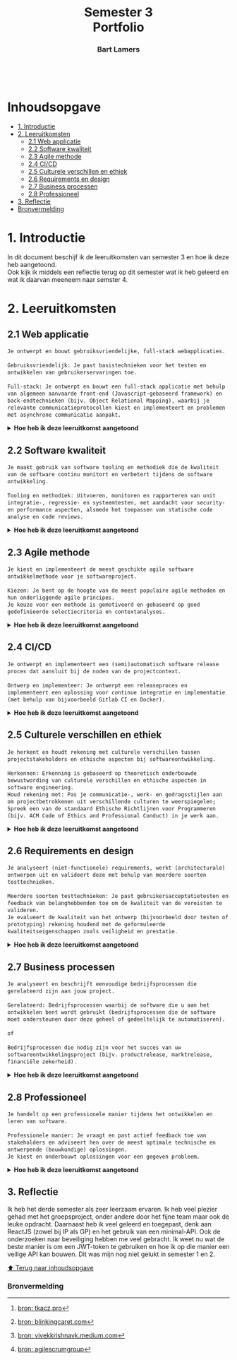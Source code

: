 <h1 align="center">Semester 3<br/>Portfolio</h1>
<h3 align="center">Bart Lamers</h3>
<br/>

<p align="center"><img alt="" src="https://c.tenor.com/_DOBjnGspYAAAAAC/code-coding.gif"/></p>

# Inhoudsopgave
* [1. Introductie](#1-introductie)
* [2. Leeruitkomsten](#2-leeruitkomsten)
  * [2.1 Web applicatie](#21-web-applicatie)
  * [2.2 Software kwaliteit](#22-software-kwaliteit)
  * [2.3 Agile methode](#23-agile-methode)
  * [2.4 CI/CD](#24-cicd)
  * [2.5 Culturele verschillen en ethiek](#25-culturele-verschillen-en-ethiek)
  * [2.6 Requirements en design](#26-requirements-en-design)
  * [2.7 Business processen](#27-business-processen)
  * [2.8 Professioneel](#28-professioneel)
* [3. Reflectie](#3-reflectie)
* [Bronvermelding](#bronvermelding)

# 1. Introductie
In dit document beschijf ik de leeruitkomsten van semester 3 en hoe ik deze heb aangetoond.<br/>
Ook kijk ik middels een reflectie terug op dit semester wat ik heb geleerd en wat ik daarvan meeneem naar semster 4.



# 2. Leeruitkomsten
## 2.1 Web applicatie
```
Je ontwerpt en bouwt gebruiksvriendelijke, full-stack webapplicaties.

Gebruiksvriendelijk: Je past basistechnieken voor het testen en ontwikkelen van gebruikerservaringen toe.

Full-stack: Je ontwerpt en bouwt een full-stack applicatie met behulp van algemeen aanvaarde front-end (Javascript-gebaseerd framework) en back-endtechnieken (bijv. Object Relational Mapping), waarbij je relevante communicatieprotocollen kiest en implementeert en problemen met asynchrone communicatie aanpakt.
```
<details>
<summary><b>Hoe heb ik deze leeruitkomst aangetoond</b></summary>

####
<details>
<summary><b>Individueel project (Chefresh)</b></summary>

### 2.1.1 Project beschrijving
Chefresh is een app die is ontwikkeld in C# met gebruik van een minimale API-backend en een ReactJS-frontend.

Doel van de app: <br/>
Chefresh: de revolutionaire inventarisatie-app waarmee u uw producten in huis kunt bijhouden op houdbaarheidsdatum!
Zo kom je nooit meer voor verrassingen in de koelkast te staan en bereid je de lekkerste gerechten met etenswaren die het snelst genuttigd moeten worden.
Wel zo fijn voor onze planeet 🌍

### 2.1.4 Minimal-API of REST-API?
Chefresh versie 1 is een MVC-applicatie met 3-lagen structuur.
Dit was nodig om de leeruitkomsten uit semester 2 aan te tonen.
Nu wil ik de Chefresh app verder optimaliseren en ga ik een API maken die met een losse front-end communiceerd.
Hiervoor heb ik onderzoek gedaan naar een minimal API (zonder controllers) of een standaard API (met controllers) zie 2.1.6

### 2.1.5 Front-end
De front-end van Chefresh is gemaakt in ReactJS i.c.m. bootstrap voor react.
Ik had nog nooit eerder gewerkt met ReactJS dus het was een hele uitdaging om de web-app op de juiste manier te laten functioneren.
In de frond-end maak ik gebruik van Axios voor het versturen van calls naar de back-end.

In het begin liep ik tegen het probleem van cross-origin aan en dat mijn front-end daardoor niet kon communiceren met de back-end.
Na wat aanpassingen in de back-end was dit probleem ook verholpen.

### 2.1.6 Back-end
Ik heb dit semester opnieuw gekozen voor een backend in C# (.Net6).
In het 2e semester heb ik ook al met C# (.Net6) gewerkt met een MVC-versie van Chefresh.
Omdat ik me meer wilde verdiepen in C# heb ik niet gekozen voor een standaard REST-API met controllers aangezien dit te makkelijk zou zijn met het ombouwen van de MVC-applicatie naar een API.
Daarom heb ik gekozen voor een minimal-API, een API zonder controllers waarbij de endpoints worden aangemaakt in de program.cs.

Omdat Chefresh voornamelijk bestaat uit CRUD-acties heeft een minimal-API als voordeel dat het compacter is dan een standaard-API.
Het was wel even zoeken hoe een minimal-API werkt omdat de documentatie en implementatie er van nog niet zo breed bekend is als de standaard versie van een API.

Gaandeweg ben ik er achter gekomen dat naast de voordelen die een minimal-API met zich mee brengt er ook nadelen zijn.
Zo is het niet mogelijk om een cookie aan te maken in een endpoint, maar uitsluitend in de middleware.
Hierdoor heb ik de JWT-token niet als httpOnly-cookie kunnen meesturen en moest ik de token opslaan in de localstorage van de browser.
Meer hierover heb ik beschreven in mijn onderzoek naar veiligheid.

### 2.1.7 Hoe kan ik mijn api beveiligen tegen ongeautoriseerde toegang?
Om dit uit te zoeken heb ik onderzoek gedaan naar welke manieren er mogelijk zijn om mijn API zo goed mogelijk te beveiligen tegen ongeautoriseerde toegang.
Middels dit onderzoek ben ik er achter gekomen dat er erg veel manieren zijn om een API beter te beveiligen.

```
DOT-Framework:
- Community research
- Best good and bad practices
```

### 2.1.8 Welke manieren zijn er?
Allereerst kwam ik in het onderzoek tegen dat en verschillende design principles zijn voor het bouwen van een API.
Hierdoor kwam ik er achter dat ik een gedeelte van die principles al heb toegepast.
[https://restfulapi.net/security-essentials/]
[https://www.f5.com/labs/learning-center/securing-apis-10-best-practices-for-keeping-your-data-and-infrastructure-safe]

Denk aan:

**SSL/TSL:**
Mijn applicatie zowel front-end als back-end maken gebruik van SSL,
hierdoor is de informatie die tussen de API en client worden verstuurd versleuteld.

**Wachtwoord hashing:**
De wachtwoorden in mijn app worden gehashed opgeslagen.
Dit voorkomt dat wachtwoorden leesbaar worden opgeslagen in de database.

**Hou het simpel:**
Ik heb geen onnodige end-points of extra moeilijke end-points gemaakt. Het doel is en blijft een CRUD applicatie.
Het onnodig moeilijk maken van een end-point kan ook de beveiliging schaden.

**Geef nooit informatie over URL's vrij:**
In de URL's staan geen data zoals wachtwoorden, gebruikersnamen, emailadressen etc.
Alles wordt uitsluitend via de body meegestuurd van de front-end naar de back-end.

**Validatie op invoerparameters:**
Er vind valitatie op de invoer plaats. Als een gebuiker verkeerde data invoerd krijgt de frond-ent ook een juiste status terug van de back-end.
Het is ook onmogelijk om een verzoek te doen als de parameters niet kloppen.

Daarnaast zijn er extra mogelijkheden om een API beter te beveiligen.

Zoals: **OAuth** en **Jason Web Token (JWT)**

### 2.1.9 Wat is OAuth?
"OAuth (Open Authorization) - vaak geschreven als de nieuwste versie OAuth 2.0 - is een protocol dat wordt gebruikt om een gebruiker te authenticeren via een authenticatieserver.

Een van de handige dingen van OAuth is dat u accounttoegang op een veilige manier kunt delegeren zonder inloggegevens te delen.
In plaats van inloggegevens vertrouwt OAuth op toegangstokens.

Met behulp van toegangstokens kan een clienttoepassing de identiteit verifiëren van de gebruiker die zichzelf heeft geverifieerd." [https://supertokens.com/blog/oauth-vs-jwt#]

**Voordelen van OAuth:**

- Het is een industrie standaard voor authenticatie.
- Er zijn veel plug-en-play opties voor implementatie.
- OAuth is bewezen veilig en veel getest.
- OAuth kan gebruikt worden met bijna alle codeer-talen.

**Nadelen van OAuth:**

- OAuth is erg gecompliceerd.
- Lagere end-user privacy (denk aan de autnenticatie via een google server).
- In sommige applicaties is het over-kill.
- Geen sessie-mangement oplossing.

### 2.1.10 Wat zijn JWT-Tokens?
"Een JWT is een token dat wordt gegenereerd door de authenticatieserver en de informatie van de eindgebruiker bevat (zoals gebruikers-ID, e-mail, enz.).
De informatie is in JSON-indeling en kan efficiënt worden geverifieerd door de client met behulp van cryptografie." [https://supertokens.com/blog/oauth-vs-jwt#]

**Voordelen van JWT-Tokens:**

- JWT zijn opzichzelf staand.
- JWT biedt sterke veiligheidsgaranties.
- JWT's worden alleen op de client opgeslagen.
- Ze zijn efficiënt en snel te verifiëren.

**Nadelen van JWT-Tokens:**

- Je kunt JWT's niet intrekken zonder veel extra technische implentatie, denk aan blacklisting.
- Het is gemakkelijk om beveiligings lekken te creëren terwijl je één geheim veilig houdt.

### 2.1.11 Welke manieren zijn er om JWT-tokens te bewaren?
Voor mijn project wil ik gebruik gaan maken van JWT-tokens voor authenticatie.
Deze tokens moeten ergens worden opgeslagen, dit kan echter op verschillende manieren.
Dit ben ik verder gaan uitzoeken middels onderzoek.
Iedere manier heeft namelijk zijn voor- en zijn nadelen en deze ga ik behandelen.

**LocalStorage:**
Het opslaan van de JWT-token in localStorage heeft als voordeel dat het makkelijk toegankelijk is via JavaScript en dus daardoor gemakkelijker te beheren en op te vragen.
Daarnaast is het persistente opslag, dit houdt in dat zelfs wanneer een browser wordt afgesloten of wanneer een nieuwe tab of verversing van de pagina plaats vindt de gebruiker nog steeds geauthentiseerd is.
Dit kan voor sommige applicaties een uitkomst bieden, zeker als deze uit meerdere pagina’s bestaat zoals Chefresh.

De gemakkelijke toegankelijkheid is ook meteen de grootste valkuil van localStorage,
aangezien iedereen met kennis van JavaScript de tokens zou kunnen onderscheppen.
Dit zorgt voor een veiligheidsrisico XSS-attack.

**SessionStorage:**
Het opslaan van de JWT-token in sessionStorage heeft hetzelfde voordeel als localStorage dat het makkelijk toegankelijk is via JavaScript en dus daardoor gemakkelijker te beheren en op te vragen.
Anders dan localStorage is sessionStorage niet persistente opslag, dit houdt in dat wanneer een browser wordt afgesloten of wanneer een nieuwe tab of verversing van de pagina plaats vindt de gebruiker niet meer geauthentiseerd is.
Dit kan voor sommige applicaties een uitkomst bieden (denk aan een one-page-applicatie), maar voor mijn applicatie is dat juist niet handig.

Net als bij localStorage is de gemakkelijke toegankelijkheid ook meteen de grootste valkuil van sessionStorage,
aangezien iedereen met kennis van JavaScript de tokens zou kunnen onderscheppen.
Dit zorgt voor een veiligheidsrisico XSS-attack.

**Cookies:**
Het opslaan van een JWT-token in de cookies kan op meerdere manieren en heeft als voordeel dat ze volledig te configureren zijn.
Ook cookies zijn persistente opslag, dus net als bij localStorage blijven gebruikers geauthentiseerd.
Indien een cookie juist is geconfigureerd is het ook de veiligste oplossing en ben je tegen XSS-attacks beschermt.
Het nadeel van een “veilige” cookie is dat je deze instelt op HTTPonly, wat inhoudt dat de cookie niet meer bereikbaar is via JavaScript en enkel in de header wordt meegestuurd.
Hierdoor kun je de token dus ook niet meer gebruiken in de front-end laag om data uit te halen.
Maar ook cookies bevatten kwetsbaarheden zoals CSRF-attacks. Het is dus de vraag wat het best werkt voor je applicatie.

### 2.1.12 Conclusie: Wat is de beste manier voor mijn project?
Het bewaren van een JWT-token in een httpOnly cookie is het veiligst. Ik heb daarom ook gekeken of ik dit kan toepassen in mijn persoonlijk project.
Echter, omdat ik werk met een minimal-API kan ik alleen cookies aanmaken in de "middleware" en niet in mijn endpoints.
Het probleem is dus dat er dan al een JWT-token moet worden aangemaakt voordat een gebruiker zich kan authentiseren,
hierdoor ben ik genoodzaakt ben gebruik te maken van localstorage, omdat mijn applicatie wel persistente opslag van de token vereist. [^1], [^2], [^3].

Als ik van plan ben om een grotere applicatie te gaan maken ga ik me zeker verder verdiepen in OAuth of zelfs een combinatie van OAuth en JWT voor de beste manier van beveliging.

</details>
<br/>
<details>
<summary><b>&nbsp;Groepsproject (Ordinner)</b></summary>

### 2.1.13 Project beschrijving
Ordinner is een applicatie voor gebruik in de horeca.
De app is voorzien van meerdere frond-ends en één back-end.
Zo is er een front-end voor de restaurantgasten die via de web-app een bestelling kunnen plaatsen die vervolgens - via de API - word doorgestuurd naar de front-end voor keuken en bar.
Het was een hele uitdaging om alle requirements te verwezenlijken, maar met goed teamwork is het wel gelukt.
De stakeholders zijn bij alle opleveringen erg enthousiast geweest over het opgeleverde werk, en zijn in het hele process ook nauw betrokken geweest.

### 2.1.14 Front-end
De front-end van Ordinner is geschreven in ReactJS, ik heb me samen met Britt voornamelijk ingespannen voor het front-end gedeelte van de app.
De front-end is regelmatig aangepast op basis van nieuwe feedback van de stakeholders.
Omdat we werken in het groepsproject met agile is het project eigenlijk nooit "af", maar is er altijd ruimte voor verbetering.
Ik heb de samenwerking met Britt als erg prettig ervaren en we mogen bij zijn met het behaalde resultaat.

### 2.1.15 Back-end
De back-end van Ordinner is geschreven in JAVA spring-boot en er is gebruik gemaakt van hybernate voor het genereren van de database.
Omdat ik voornamelijk bezig ben geweest met de front-end is er niet een specifiek item uit de back-end wat ik heb gemaakt.
Wel is er veel overleg geweest tussen Maarten en Janine (team back-end) om nieuwe endpoints te maken die vervolgens gebruikt zouden worden in de front-end.

</details>


[⬆️ Terug naar inhoudsopgave](#inhoudsopgave)

</details>

## 2.2 Software kwaliteit
```
Je maakt gebruik van software tooling en methodiek die de kwaliteit van de software continu monitort en verbetert tijdens de software ontwikkeling.

Tooling en methodiek: Uitvoeren, monitoren en rapporteren van unit integratie-, regressie- en systeemtesten, met aandacht voor security- en performance aspecten, alsmede het toepassen van statische code analyse en code reviews.
```
<details>
<summary><b>Hoe heb ik deze leeruitkomst aangetoond</b></summary>

####
<details>
<summary><b>&nbsp;Individueel project (Chefresh)</b></summary>

### 2.2.1 SonarQube
Om de software kwaliteit van mijn app te controleren heb ik gebruik gemaakt van SonarQube.
Ik heb hiervoor SonarQube geinstalleerd op mijn eigen server.<br/>
Via github-actions wordt er bij iedere push op de main branch middelds een yaml file een build van het project uitgevoerd en als deze geslaagd is wordt de code doorgestuurd naar het SonarQube dashboard.

Na de eerste keer dat SonarQube de code heeft gescand had de back-end de volgende issues:
* 28 bugs
* 71 code smells
* 0 vulnerabilities
* 0 security hotspot(s)

![img.png](images/IPBackEnd-Sonar-1-12-19-53.png)

### 2.2.2 End2End testing
Om het project end2end te testen heb ik gebruik gemaakt van cypress.<br/>
Hiervoor heb ik eerst uitgevoerd:
```
npm install cypress --save-dev
```
Daarna:
```
npx cypress open
```
Toen opende Cypress:

![img.png](images/first-opened-cypress.png)

Vervolgens opende dit dashboard in firefox:

![img.png](images/first-opened-cypress-dashboard.png)

Na het schrijven van een eerste simpele test, de homepage inladen liep ik meteen tegen errors aan:

![img.png](images/IP-Front-end-first-cypress-result.png)

Dit komt omdat ik de homepage en navbar aan wil passen op basis van de ingelogde gebruiker, maar als een gebruiker nog niet is ingelogd kan de fornt-end deze data niet op halen uit de backend.
Dit zorgt dus voor problemen. Om dit op te lossen heb ik een 'sub'-navbar en homepage gemaakt die worden ingeladen zolang een user nog niet is ingelogd.

Daarnaast heb ik ook nog een test gemaakt om de CRUD te testen van mijn applicatie, aangezien dit het belangrijkste gedeelte van mijn applicatie is.
Ik heb één test gemaakt om dit aan te tonen, omdat al mijn "pagina's" dezelfde CRUD-acties bevatten. 
Hieronder een GIF:

![cypress-opname.gif](images/cypress-opname.gif)

</details>
<br/>
<details>
<summary><b>&nbsp;Groepsproject (Ordinner)</b></summary>

### 2.2.3 SonarQube
Om de software kwaliteit van het groepsproject te controleren heb ik gebruik gemaakt van SonarQube.
Ik heb hiervoor de sonarqube installatie gebruikt van mijn eigen server.<br/>
Via github-actions wordt er bij iedere push en/of pull-request op de master branch middelds een yaml file een build van het project uitgevoerd en als deze geslaagd is wordt de code doorgestuurd naar het SonarQube dashboard.

Na de eerste keer dat SonarQube de code heeft gescand had de back-end de volgende issues:
  * 3 bugs
  * 43 code smells
  * 8 vulnerabilities
  * 1 security hotspot(s)

![img.png](images/GPBackEnd-Sonar-7-12-10-35.png)

Ik heb daarna samen met Janine diverse oplossingen doorgevoerd, daarna had de code de volgende issues:
  * 0 bugs
  * 46 code smells
  * 8 vulnerabilities
  * 0 security hotspot(s)

![img.png](images/GPBackEnd-Sonar-7-12-11-56.png)

Op moment van schrijven (7 december 2022) scooren Reliability, Security Review en Maintainability een 'A' en Security een 'E'

![img.png](images/GPBackEnd-Sonar-7-12-2022.png)

</details>


[⬆️ Terug naar inhoudsopgave](#inhoudsopgave)

</details>

## 2.3 Agile methode
```
Je kiest en implementeert de meest geschikte agile software ontwikkelmethode voor je softwareproject.

Kiezen: Je bent op de hoogte van de meest populaire agile methoden en hun onderliggende agile principes.
Je keuze voor een methode is gemotiveerd en gebaseerd op goed gedefinieerde selectiecriteria en contextanalyses.
```
<details>
<summary><b>Hoe heb ik deze leeruitkomst aangetoond</b></summary>

### 2.3.1 Wat is agile?
"Agile betekent letterlijk – behendigheid, wendbaar of lenigheid.
Het is een manier van werken waarbij behendigheid voorop staat.
Een organisatie dat een project uitvoert vanuit de Agile methodiek is ervan bewust dat omstandigheden veranderen, 
en weet hier slim op in te spelen. Klanttevredenheid staat voorop." [https://leansixsigmagroep.nl/lean-agile-en-six-sigma/wat-is-agile/]

![Agile Development Cycle](images/agiledevelopment.png)

De 12 basisprincipes van Agile werken zijn vastgelegd in het "Agile manifesto" dat in 2001 door 17 programmeurs is opgesteld.
Dit zijn de 12 principes [http://agilemanifesto.org/iso/nl/principles.html]:
1. Onze hoogste prioriteit is het tevredenstellen van de klant door het vroegtijdig en voortdurend opleveren van waardevolle software.
2. Verwelkom veranderende behoeftes, zelfs laat in het ontwikkelproces. Agile processen benutten verandering tot concurrentievoordeel van de klant.
3. Lever regelmatig werkende software op. Liefst iedere paar weken, hooguit iedere paar maanden.
4. Mensen uit de business en ontwikkelaars moeten dagelijks samenwerken gedurende het gehele project.
5. Bouw projecten rond gemotiveerde individuen. Geef hen de omgeving en ondersteuning die ze nodig hebben en vertrouw erop dat ze de klus klaren.
6. De meest efficiënte en effectieve manier om informatie te delen in en met een ontwikkelteam is door met elkaar te praten.
7. Werkende software is de belangrijkste maat voor voortgang.
8. Agile processen bevorderen constante ontwikkeling. De opdrachtgevers, ontwikkelaars en gebruikers moeten een constant tempo eeuwig kunnen volhouden.
9. Voortdurende aandacht voor een hoge technische kwaliteit en voor een goed ontwerp versterken agility.
10. Eenvoud, de kunst van het maximaliseren van het werk dat niet gedaan wordt, is essentieel.
11. De beste architecturen, eisen en ontwerpen komen voort uit zelfsturende teams.
12. Op vaste tijden, onderzoekt het team hoe het effectiever kan worden en past vervolgens zijn gedrag daarop aan.

Video:


[![Wat is agile werken?](https://img.youtube.com/vi/jppqK9UVWas/0.jpg)](https://www.youtube.com/embed/jppqK9UVWas)

Agile houdt dus in het kort in: Met als doel klanttevredenheid een project uitvoeren en deze middels flexibiliteit, atonomie en feedback verbeteren.

### 2.3.2 Welke vormen van agile zijn er?
Agile heeft meerder principes en om die toepasbaar te maken zijn er verschillende werkwijzen en deliverymodellen.
Dit zijn een aantal werkwijzen op een rij:
1. Scrum
2. Extreme Programming (XP)
3. Kanban
4. Lean Software development 
5. Feature Driven Developent (FDD)
6. Scaled agile framework (SAFe)
7. SNAP (Scaled Network Agile Portfolio)
8. Agile portfolio management 
9. Spotify model 
10. Waterval

Ik heb een aantal wekwijzen uitgewekt omdat deze regelmatig worden gebruikt in softwaredevelopment:

**Scrum:**
"Scrum is een procesraamwerk dat wordt gebruikt om productontwikkeling en ander kenniswerk te beheren.
Scrum is empirisch in die zin dat het teams een middel biedt om een hypothese op te stellen over hoe zij denken dat iets werkt, het uit te proberen, na te denken over de ervaring en de juiste aanpassingen te maken.
Dat wil zeggen, wanneer het raamwerk correct wordt gebruikt.
Scrum is zo gestructureerd dat teams praktijken uit andere raamwerken kunnen integreren waar ze zinvol zijn voor de context van het team."

kernpunten:
* Commitment
* Moed
* Focus
* Openheid
* Respect

**Extreme Programming (XP):**
"Extreme Programming (XP) is een flexibel raamwerk voor softwareontwikkeling dat tot doel heeft software van hogere kwaliteit en een hogere levenskwaliteit voor het ontwikkelingsteam te produceren.
XP is het meest specifieke van de agile frameworks met betrekking tot geschikte engineeringpraktijken voor softwareontwikkeling."
kernpunten:
* Communicatie
* Simplisme
* Feedback
* Moed
* Respect

**Kanban:**
"De Kanban-methode is een middel om stroomsystemen voor kenniswerk te ontwerpen, te beheren en te verbeteren.
De methode stelt organisaties ook in staat om te beginnen met hun bestaande workflow en evolutionaire verandering te stimuleren.
Dit kunnen ze doen door hun werkstroom te visualiseren, onderhanden werk (OHW) te beperken en te stoppen met beginnen en beginnen met afmaken.
De Kanban-methode dankt zijn naam aan het gebruik van kanban - visuele signaleringsmechanismen om onderhanden werk te controleren voor immateriële werkproducten."

kernpunten:
* Transparant
* Balans
* Samenwerking
* Klant gericht
* Workflow
* Leiderschap
* Begrijpen
* Akkoord
* Respect

### 2.3.3 Conclusie
Agile werken heeft de industrie veranderd door op een andere manier te kijen naar hoe een eindproduct tot stand komt.
Persoonlijk vind ik het ook een prettige manier van werken omdat je uitgaat van het kunnen van een individu binnen een groep.
Daarnaast vind ik het erg fijn om ook visueel te werken, zo heb je altijd duidelijk wat er nog gedaan moet worden en wat nog kan worden verbeterd.
Het enige nadeel aan Agile vind ik dat een project nooit "af" is, er zijn altijd wel punten die verbeterd kunnen worden en ik vind het persoonlijk ook wel fijn om te weten wanneer een project wel "afgerond is".


<details>
<summary><b>&nbsp;Groepsproject (Ordinner)</b></summary>
In het groepsproject maken we gebruik van een mix tussen kanban en scrum.
We hebben hiervoor gekozen omdat we met kanban de planning inzichtelijk kunnen maken voor iedereen,
en met scrum werken in spints waardoor we om de 3 weken ons werk kunnen evalueren met een stakeholder.
De feedback die we daar ontvangen kunnen we dan oppakken in de volgende sprint, hierdoor zijn we extra felxibel.
De workflow veranderd iedere sprint en maken we een product wat het best aansluit bij de wensen van de stakeholder.

Voor documantatie maken we gebruik van Jira, in Jira hebben we een planbord (Kanban) en staan sprints uitgeschreven met UserStories -> requirments.

voorbeeld van ons board:

![kanban bord](images/GP-KanbanBoard.png)

voorbeeld van een sprint planning:

![Sprint planning](images/GP-Sprint_planning.png)

Ook houden we per taak bij hoeveel tijd we verwachten dat de taak zou kosten en hoeveel tijd de taak uiteindleijk aan tijd heeft gekost.

</details>

[https://www.agilealliance.org/resources/books/introduction-agile-methods/]
[https://www.agilealliance.org/glossary/kanban/#q=~(infinite~false~filters~(postType~(~'page~'post~'aa_book~'aa_event_session~'aa_experience_report~'aa_glossary~'aa_research_paper~'aa_video)~tags~(~'kanban))~searchTerm~'~sort~false~sortDirection~'asc~page~1)]
[https://www.agilealliance.org/glossary/scrum/#q=~(infinite~false~filters~(postType~(~'page~'post~'aa_book~'aa_event_session~'aa_experience_report~'aa_glossary~'aa_research_paper~'aa_video)~tags~(~'scrum))~searchTerm~'~sort~false~sortDirection~'asc~page~1)]
[https://www.agilealliance.org/glossary/xp/]



[⬆️ Terug naar inhoudsopgave](#inhoudsopgave)

</details>

## 2.4 CI/CD
```
Je ontwerpt en implementeert een (semi)automatisch software release proces dat aansluit bij de noden van de projectcontext.

Ontwerp en implementeer: Je ontwerpt een releaseproces en implementeert een oplossing voor continue integratie en implementatie (met behulp van bijvoorbeeld Gitlab CI en Docker).
```
<details>
<summary><b>Hoe heb ik deze leeruitkomst aangetoond</b></summary>

####
<details>
<summary><b>Individueel project (Chefresh)</b></summary>

Voor de CI/CD heb ik gebruikt gemaakt van Github Actions. De flow van mijn pipeline ziet er als volgt uit:<br/>
1. Zodra er een nieuwe "push" is op de main branch word de pipeline gestart.
2. De code word gebuild en vervgolgens gestest door SonarQube.
3. Als de code door de test van SonarQube heen komt word er via SSH verbinding gemaakt met mijn server en word de nieuwe code naar de server "gepulled".
4. Zodra de code succesvol is bijgewerkt, wordt de appilactie gestopt en opnieuw opgestart.

Als stap 2 niet succesvol is, gaan stap 3 en 4 niet door.<br/>
Als stap 2 en 3 niet succesvol zijn gaat stap 4 niet door.

Ik heb de credentials als secret toegevoegd aan mijn repository waardoor deze voor niemand zichtbaar zijn.<br/>
Zo ziet mijn yaml-file er uit:<br/>
```
name: Build
on:
  push:
    branches:
      - main # or the name of your main branch

jobs:
  build:
    name: build and test
    runs-on: windows-latest
    defaults:
      run:
        working-directory: Chefresh-MinimalAPI
    steps:
      - name: Set up JDK 11
        uses: actions/setup-java@v1
        with:
          java-version: 1.11
      - uses: actions/checkout@v2
        with:
          fetch-depth: 0  # Shallow clones should be disabled for a better relevancy of analysis
      - name: Cache SonarQube packages
        uses: actions/cache@v1
        with:
          path: ~\sonar\cache
          key: ${{ runner.os }}-sonar
          restore-keys: ${{ runner.os }}-sonar
      - name: Cache SonarQube scanner
        id: cache-sonar-scanner
        uses: actions/cache@v1
        with:
          path: .\.sonar\scanner
          key: ${{ runner.os }}-sonar-scanner
          restore-keys: ${{ runner.os }}-sonar-scanner
      - name: Install SonarQube scanner
        if: steps.cache-sonar-scanner.outputs.cache-hit != 'true'
        shell: powershell
        run: |
          New-Item -Path .\.sonar\scanner -ItemType Directory
          dotnet tool update dotnet-sonarscanner --tool-path .\.sonar\scanner
      - name: Build and analyze
        env:
          GITHUB_TOKEN: ${{ secrets.GITHUB_TOKEN }}  # Needed to get PR information, if any
        shell: powershell
        run: |
          .\.sonar\scanner\dotnet-sonarscanner begin /k:"ChefreshMinimalAPI" /d:sonar.login="${{ secrets.SONAR_TOKEN }}" /d:sonar.host.url="${{ secrets.SONAR_HOST_URL }}" /d:sonar.qualitygate.wait=true
          dotnet build
          .\.sonar\scanner\dotnet-sonarscanner end /d:sonar.login="${{ secrets.SONAR_TOKEN }}"
  
  deploy:
    name: deploy
    needs: build
    runs-on: ubuntu-latest
    steps:
      - name: Deploy .Net Minimal-API
        uses: appleboy/ssh-action@v0.1.2
        with:
          host: ${{secrets.SSH_HOST}}
          key: ${{secrets.SSH_KEY}}
          username: ${{secrets.SSH_USERNAME}}
          
          
          script: |
          
            cd /var/www/chefreshMinimalAPI/ChefreshMinimalAPI
            
            git pull git@github.com:LamersBart/ChefreshMinimalAPI.git
            
            echo 'deployment succesful to DigitalOcean'
  
  publish:
    name: publish
    needs: [build, deploy]
    runs-on: ubuntu-latest
    steps:
      - name: Deploy .Net Minimal-API
        uses: appleboy/ssh-action@v0.1.2
        with:
          host: ${{secrets.SSH_HOST}}
          key: ${{secrets.SSH_KEY}}
          username: ${{secrets.SSH_USERNAME}}
          
          
          script: |
          
            systemctl stop chefreshMinimalAPI.service
            
            cd /var/www/chefreshMinimalAPI/ChefreshMinimalAPI/Chefresh-MinimalAPI
            
            dotnet build
            
            dotnet publish
            
            cd ~
            
            systemctl daemon-reload
            
            systemctl start chefreshMinimalAPI.service
            
            echo 'publish succesful to dev.chefresh.nl'

```

Om deze pipleline werkend te krijgen heb ik eerst een paar stappen moeten doorlopen op het volledig automatich te laten werken.<br/>
Zo heb ik eenmalig het project via terminal moeten binnenhalen op de server en heb ik een .service file aangemaakt die het starten van de applicatie makkelijker maakt. Ook heb ik eenmalig nginx moeten configureren dat wanneer de server draait deze ook bereikbaar is via dev.chefresh.nl.

</details>

[⬆️ Terug naar inhoudsopgave](#inhoudsopgave)

</details>

## 2.5 Culturele verschillen en ethiek
```
Je herkent en houdt rekening met culturele verschillen tussen projectstakeholders en ethische aspecten bij softwareontwikkeling.

Herkennen: Erkenning is gebaseerd op theoretisch onderbouwde bewustwording van culturele verschillen en ethische aspecten in software engineering.
Houd rekening met: Pas je communicatie-, werk- en gedragsstijlen aan om projectbetrokkenen uit verschillende culturen te weerspiegelen; Spreek een van de standaard Ethische Richtlijnen voor Programmeren (bijv. ACM Code of Ethics and Professional Conduct) in je werk aan.
```
<details>
<summary><b>Hoe heb ik deze leeruitkomst aangetoond</b></summary>

####
<details>
<summary> <b>Culturele verschillen</b></summary>

### 2.5.1 Wat is cultuur?
Cultuur is een door de mens gemaakt sociaal construct.
Het is een set van gedragingen, tradities, geschreven- en ongeschreven regels, symbolen, normen en waarden van een groep mensen.
Per land, en zelfs per continent zijn er andere culturen.
Een cultuur zegt ook iets over de identiteit van een persoon, de cultuur zorgt dat een persoon zich ook "thuis" voelt in zijn of haar land.
Omdat een cultuur zoveel zegt over de identiteit van een persoon en zijn of haar kijk op de wereld is het belangrijk om rekeing te houden met andere culturen.
Iets wat voor ons Nederlanders heel normaal is, hoeft voor een Japanner niet normaal te zijn.

### 2.5.2 Wat zijn bekende dimensies van culturele verschillen?

```
DOT-Framework:
- Community research
- Literature study
```

Er zijn verschillende theorieen over culturele verschillen zoals de hofstede theorie, ik ga hier dan ook verder op in.

**Power Distance:**
Power Distance (machtsafstand) is gerelateerd aan hoe er in een cultuur wordt omgegaan met verschillen in macht. Met Power Distance wordt de mate bedoeld waarin minder machtige leden (volgers) van organisaties of instituties (zoals familie) het accepteren en verwachten dat de macht asymmetrisch of ongelijk verdeeld is ten opzichte van de machtigere leden (leiders). De aanname bij een grote power distance is dat de mate van ongelijkheid door zowel volgers als leiders wordt goedgekeurd.

Binnen een cultuur kan sprake zijn van een kleine of een grote power distance.

• Een cultuur met een kleine power distance onderscheidt zich door het gelijk behandelen van iedereen; oudere mensen worden niet bijzonder gerespecteerd en kinderen worden behandeld als gelijken. Op het gebied van de overheid geldt de stem van de meerderheid en corruptie komt nauwelijks voor.

• Een cultuur met een grote power distance kent just wel een hiërarchische samenleving met ongelijkheid en corruptie. Binnen zo een cultuur gehoorzamen kinderen hun ouders in grotere mate en is er meer respect richting ouderen.

**Uncertainty Avoidance:**
Uncertainty Avoidance (het vermijden van onzekere situaties) gaat over de manier waarop een samenleving omgaat met de tolerantie die zij hebben voor ongestructureerde situaties. Het geeft een indicatie van de mate waarin leden van een samenleving zich (on)comfortabel voelen ten opzichte van ongestructureerde situaties. Met ongestructureerde situaties worden nieuwe, niet bekende, verassende en anders dan normale situaties bedoeld.
Culturen die zich daar oncomfortabel bij voelen, proberen deze situaties te vermijden door strikte gedragscodes, wetgeving en regels. In culturen met een hoge mate van uncertainty avoidance komt het vaak voor dat men meer emotioneel is en gemotiveerd word vanuit innerlijke angst.
Het tegenovergestelde type is meer tolerant tegenover meningen van anderen. Hofstede maakt onderscheid in een zwakke en een sterke uncertainty avoidance:

• Bij een zwakke uncertainty avoidance word elke dag genomen zoals die komt, is er weinig stress/angst. Op het gebied van overheid worden inwoners gezien als competent tegen opzichte van autoriteiten.

• Bij een sterke uncertainty avoidance wordt de onzekerheid in het leven gevoeld als een continue dreiging en is er meer stress/angst. Op het gebied van overheid is er een emotionele behoefte aan regels, ook al worden deze niet nageleefd en worden de inwoners als incompetent gezien tegenover de autoriteiten.

**Masculinity vs Feminity:**
Dit verwijst naar de traditionele rollenverdeling tussen geslachten in en samenleving.
Uit de gegevens van IBM, waarop Hofstede zijn model heeft gebaseerd, kwam naar voren dat mannen en vrouwen verschillende waarden hebben.
Hofstede zag dat mannen meer zijn gericht op assertiviteit en competitiviteit (masculiniteit) en vrouwen meer zijn gericht op verzorgen en bescheidenheid (feminiteit).
In Japan en de Verenigde Staten bijvoorbeeld, is masculiniteit hoog en in Nederland en Noorwegen just laag.

**Induvidualism / Collectivism:**
Individualisme is het tegenovergestelde van collectivisme. Deze dimensie gaat over de mate waarin mensen geïntegreerd zijn in groepen.

• In individualistische culturen zijn de banden tussen personen los; er word verwacht dat iedereen voor zichzelf en zijn familie zorgt. Ook wordt er veel waarde gehecht aan het nastreven van persoonlijke wensen en doelen.

• In collectivistische culturen zijn mensen vaak vanaf de geboorte onderdeel van groepen met een hoge mate van samenhang (cohesie), waarbij onvoorwaardelijke loyaliteit en steun word verwacht. In collectivistische culturen ligt de nadruk niet op de persoonlijke wensen en doelen, maar op de doelen en het welzijn van de groep waarbij iemand hoort.

In landen met een meer individualistische cultuur zie je bijvoorbeeld dat studiekeuze vaak wordt gebaseerd op de persoonlijke interesse van iemand, terwijl in collectivistische culturen de studiekeuze vaak wordt gebaseerd op de behoefte van de groep waarbij iemand hoort.

Verschillen tussen Nederland, VS, India en China:
![Nederland, VS, India en China](images/hofstede-NL-USA-IN-CH.png)

https://www.hofstede-insights.com/country-comparison/

Dimensionalizing Cultures: The Hofstede Model in Context. Hofstede, G. (2011).

Shiraev, E. B., & Levy, D. A. (2017). Cross-Cultural psychology. Critical thinking and contemporary apllications (6th ed.). New York, NY: Routledge.

Athena Summary. (2020). Culturele Psychologie: Samenvatting van de stof, Tilburg University. (TSB-TiU-007).

### 2.5.3 Voorbeelden van culturele verschillen die ik in mijn studie of leven heb ervaren. Hoe verklaar ik deze verschillen?
In 2013 ben ik op maatschappelijke stage in Mongolië geweest.
Ik heb daar toen twee weken engelse les gegeven aan kinderen in een weeshuis.
Daarnaast hebben we ook leuke dingen gedaan met de kinderen daar en heb ik veel van het land gezien.
In mongolie hebben ze een meer collectivistische cultuur dan in Nederland.
Zelfs mensen die niets hebben helpen elkaar met de kleinste dingen.
Buiten dat heeft mongolie ook een andere kant dat van het nomade-leven wat weer heel erg op zelfvoorzienend gericht is.
Mongolië kent net als veel andere aziatische landen een hogre power distance en het is vaak onbeleefd om "nee" te zeggen.
Het was een hele bijzondere ervaring om deze verschillen te ervaren en mee te nemen met mijn manier van leven.

![nederland-mongolie](images/Nederland-vs-Mongolie.png)
*Data van mongolië is afkomstig van: https://www.ijtsrd.com/papers/ijtsrd31470.pdf


</details>
<br/>
<details>
<summary> <b>Ethiek en ICT</b></summary>

### 2.5.4 Vraagstukken met betrekking tot softwareontwikkeling
Omdat ethiek een belangrijke factor is in de ontwikkeling van software en momenteel met de opruk van AI een veelbesroken topic is,
heb ik de vraag: "Wat zijn ethische vraagstukken met betrekking tot softwareontwikkeling?" gesteld aan de gloednieuwe chat-AI (ChatGPT) van openAI.
het antwoord van de chatbot was:

"Ethische vraagstukken met betrekking tot softwareontwikkeling kunnen betrekking hebben op een breed scala aan onderwerpen,
afhankelijk van de context waarin de software wordt ontwikkeld en gebruikt.
Sommige voorbeelden van dergelijke vraagstukken kunnen zijn:

Privacy: software kan worden gebruikt om persoonlijke informatie te verzamelen en te gebruiken op manieren die de gebruiker niet verwacht of die de privacy van de gebruiker schaden.
Het is de verantwoordelijkheid van de softwareontwikkelaar om ervoor te zorgen dat dergelijke activiteiten worden voorkomen en dat de gebruikers worden beschermd.

Discriminatie: software kan worden gebruikt om discriminatie te bevorderen,
bijvoorbeeld door mensen te selecteren voor bepaalde banen of diensten op basis van hun ras, geslacht of seksuele geaardheid.
Het is de verantwoordelijkheid van de softwareontwikkelaar om ervoor te zorgen dat dergelijke praktijken niet worden bevorderd door de software.

Veiligheid: software kan worden gebruikt om mensen in gevaar te brengen, bijvoorbeeld door fouten in de code die leiden tot onveilige situaties.
Het is de verantwoordelijkheid van de softwareontwikkelaar om ervoor te zorgen dat dergelijke situaties worden voorkomen door grondig te testen en te controleren op fouten.

Toegang tot informatie: software kan worden gebruikt om toegang tot informatie te beperken of te verhinderen,
bijvoorbeeld door middel van beperkende licenties of digitale rechtenbeheersystemen.
Het is de verantwoordelijkheid van de softwareontwikkelaar om ervoor te zorgen dat de software niet wordt gebruikt om toegang tot informatie te beperken of te verhinderen voor degenen die er recht op hebben."

### 2.5.5 Conclusie
Zoals je ziet, is de technologie al erg ver. Deze chatbot opzich is al een entichse kwestie.
Gaat de mens niet te ver met de onwikkeling van technoligische inlelligentie, waar houdt het op?

Het is dus goed om altijd oplettend te zijn met welke doelen je uiteindelijk de software wil gaan gebruiken,
maar ook niet onbelangrijk met welke doelen de software misbruikt kan worden en welke gevolgen dit heeft voor je medemens.

Buiten de door AI genoemde onderwerpen kleven er nog veel meer etichse kwesties aan softwareontwikkeling.
Een mooi voorbeeld is het groepsproject, een restaurant app gemaakt voor gemak en efficentie in het hele procces.
Maar het gemak komt ook met een prijs, namelijk dat er ook minder persooneel nodig zal zijn ik het restaurant.
Onze applicatie zorgt dus indirect ook voor het feit dat mensen die nu een baan hebben deze kwijt gaan raken omdat ze overbodig zijn.

### 2.5.6 Toepassingen in de applicatie
<details>
<summary><b>&nbsp;Individueel project (Chefresh)</b></summary>

Met chefresh moet ik vooral rekening houden dat de data goed beveiligt is en blijft.
Gezien het hier om redelijk sensitieve data gaat wil je niet dat dit op straat komt te liggen.
casus: stel een gebruiker heeft de afgelopen 5 jaar vastgelegd wat hij heeft gegeten / op voorraad heeft.
Mocht deze data op straat komen te liggen en bijvoorbeeld een zorgverzekeraar gaat er mee aan de haal zou die zomaar de premie kunnen aanpassen omdat de persoon in kewestie te ongezond of slecht zou eten.
Dat is een scenario wat je koste wat het kost wilt voorkomen. Maar het is helaas ook niet mogelijk alle data volledig te annominiseren.

Ook heb ik het formulier op canvas ingeveuld voor mijn project:

![ethics](images/IP-ethics.png)

</details>
<br/>
<details>
<summary><b>&nbsp;Groepsproject (Ordinner)</b></summary>

Met Ordinner moeten we vooral reking houden met de impact die de app heeft voor de structuur binnen een bedrijf.
Zo zullen er ontslagen vallen onder het barpersoneel omdat deze minder taken hoeven uit te voeren.
En zal er sowiezo een verandring komen voor de werkzaamheden van het personeel wat wel blijft werken.

Ook heb ik het formulier op canvas ingevuld voor het groepsproject:

![ethics](images/GP-ethics.png)

</details>

</details>


[⬆️ Terug naar inhoudsopgave](#inhoudsopgave)

</details>

## 2.6 Requirements en design
```
Je analyseert (niet-functionele) requirements, werkt (architecturale) ontwerpen uit en valideert deze met behulp van meerdere soorten testtechnieken.

Meerdere soorten testtechnieken: Je past gebruikersacceptatietesten en feedback van belanghebbenden toe om de kwaliteit van de vereisten te valideren.
Je evalueert de kwaliteit van het ontwerp (bijvoorbeeld door testen of prototyping) rekening houdend met de geformuleerde kwaliteitseigenschappen zoals veiligheid en prestatie.
```
<details>
<summary><b>Hoe heb ik deze leeruitkomst aangetoond</b></summary>

####
<details>
<summary><b>&nbsp;Individueel project (Chefresh)</b></summary>

### 2.6.1 User stories
De user stories heb ik beschreven bij de [issues](https://github.com/LamersBart/S3-Portfolio/issues).
</br>
Ik heb voor de user stories het volgende format gebruikt. [^4]
* Als: (klant)
* Wil ik: (beschrijving van datgene dat ontwikkeld moet worden)
* Zodat ik: (beschrijving van de reden waarom dat ontwikkeld moet worden)

### 2.6.2 Requirements
* Front-end language: ReactJS
* Back-end language: .NET 6
* Backend bestaat uit een Minimal API zodat de app ook door derden kan worden geïmplementeerd
* MySQL Database voor het bijhouden van producten en voorraad

### 2.6.3 Design

#### conceptueel model:

![Conceptueel Model (ERD)](images/Individueel-Project-Chefresh-ERD-Conceptueel-Model.png)

#### C4-Model:

![C4-Model](images/Individueel-Project-Chefresh-C4-model.png)

</details>
<br/>
<details>
<summary><b>&nbsp;Groepsproject (Ordinner)</b></summary>

### 2.6.4 User stories
User-stories staan bescheven in Jira:

![user stories](images/GP-UserStories.png)

### 2.6.5 Design
Voor het groepsproject heb ik me voornamelijk bezig gehouden met front-end.
Ik heb hier ook designs en wireframes voor gemaakt.
Na goedkeuring en opmerkingen van de stakeholders zijn deze designs verwekt tot het eindresultaat

Wireframe <a href="https://www.sketch.com/s/8c5fc696-7497-4b51-8202-7c120f0a2fe2/prototype/a/5AC3CB5E-4325-450B-A216-F6D7D8AA4C84" target="_blank">(interactieve link)</a>:

![img.png](images/GP-wireframe.png)

Daarnaast heb ik ook het design werk van Janine uitgevoerd tot een eindproduct, denk aan het keuken dashboard van ons groepsproject;

#### idee:

![idee Janine keuken](images/GP-idee-janine-keuken.png)

#### uitwerking:

![uitwerking frontend keuken](images/GP-frontend-keuken.png)

#### C4-Model:

![C4 model Ordinner](images/OrDinner-C4-Model.png)

#### Database diagram:

![Database diagram](images/GP-ordinner-database-diagram.png)

### 2.6.6 Usability test
Het groepsproject is onderworpen aan een usability test,
dit houd in dat een gebruiker die nog onbekend is met de applicatie opdrachten gaat uitvoeren zonder daar hulp bij te krijgen.
In het geval van het groepsproject hield dit in voor de order-frontend:
* Inloggen (sessie starten)
* Menu verkennen
* Order plaatsen
* Afrekenen

En voor de keuken frondend:
* Het verslepen van order items

We hebben de test bij 2 mensen afgeomen.
Een die al een keer een presentatie van ons heeft bijgewoont en een die nog niets van onze applicatie afwist.
De feedback die we terug kregen was:
* Inlog-knop kan worden aangeklikt ten alle tijden (grijs maken).
* weinig feedback in app.
* Ondanks eten werd verwijderd binnen een "order", wordt hij alsnog besteld.
* Duidelijkheid in de navigatie (denk aan titels/namen).
* Verder heel netjes.
* Soort thuisbezorgd.
* Alsof je bij een restaurant zit.
* Wil keuken wel items slepen?
* Klant krijgt geen feedback hoelang de bestelling nog duurt.
* Navigatie balk onduidelijk of het knoppen zijn.

Dit is erg duidelijke feedback, doordat we de app zelf gemaakt hebben was voor ons duidelijk welke knop een knop is en welke niet,
na deze test zijn we er achter gekomen dat we dit dus moesten verduidelijken en dat hebben we ook gedaan.

Ik ben aan de slag gegaan met de feedback te verwerken in de order-frond-end.
Zo is er op de homepage de volgende melding toegevoegd als de verkeerde of zelfs geen table code wordt ingevoerd:

![tablecode](images/Usability-test-tablecode.png)

Vervolgens komt de gebruiker terrecht op een info-pagina voor meer info over de menu knoppen en zijn de menu knoppen voorzien van tekst:

![info](images/Usability-test-Info.png)

En zijn er meldingen ingebouwd om de flow zo goed mogelijk te optimaliseren, zowel op de order pagina als de payment pagina:

![order](images/Usability-test-order.png)

![payment](images/Usability-test-payment.png)

</details>

[⬆️ Terug naar inhoudsopgave](#inhoudsopgave)

</details>

## 2.7 Business processen
```
Je analyseert en beschrijft eenvoudige bedrijfsprocessen die gerelateerd zijn aan jouw project.

Gerelateerd: Bedrijfsprocessen waarbij de software die u aan het ontwikkelen bent wordt gebruikt (bedrijfsprocessen die de software moet ondersteunen door deze geheel of gedeeltelijk te automatiseren).

of

Bedrijfsprocessen die nodig zijn voor het succes van uw softwareontwikkelingsproject (bijv. productrelease, marktrelease, financiële zekerheid).
```
<details>
<summary><b>Hoe heb ik deze leeruitkomst aangetoond</b></summary>

####
<details>
<summary><b>&nbsp;Groepsproject (Ordinner)</b></summary>

Voor het groepsproject heb ik een business process van de Bar gemaakt.
Van dit process heb ik twee versies gemaakt, een zonder het gebruik van onze app en een met gebruik van onze app.

#### Met app:

![with-app](images/GP-BusinessProcces_bar_with_app.png)

#### Zonder app:

![without-app](images/GP-BusinessProcces_bar_without_app.png)

#### Conclusie:

Met gebruik van onze app zal je minder bar-personeel nodig hebben dan zonder het begruik van onze app.
Dit is duidelijk te zien in het aantal handelingen dat aanzienelijk minder is voor het bar-personeel met de app.
Naast dat dit efficentie met zich meebrengt voor het hele procces brengt dit ook etichse bezwaren met zich mee.
Een gedeelte van het bar-personeel zal zijn baan verliezen en de rest zal een andere werkwijze / handelingen moeten accepteren.

Tijdens het vragen van feedback aan Samuil heeft samuil ook laten zien dat ik bepaalde elementen in mijn diagram had kunnen verbeteren door gebuik te maken van het "Business Process Model and Notation".
In dit model word niet gebuik gemaakt van een ja -> nee situatie als er bijvoorbeeld gewacht moet worden,
dan word er een icoontje van een klok gebruikt.
Deze notatie zal ik dan ook zeker de volgende keer wanneer ik een business proces moet maken gebruiken.

</details>

[⬆️ Terug naar inhoudsopgave](#inhoudsopgave)

</details>

## 2.8 Professioneel
```
Je handelt op een professionele manier tijdens het ontwikkelen en leren van software.

Professionele manier: Je vraagt en past actief feedback toe van stakeholders en adviseert hen over de meest optimale technische en ontwerpende (bouwkundige) oplossingen.
Je kiest en onderbouwt oplossingen voor een gegeven probleem.
```
<details>
<summary><b>Hoe heb ik deze leeruitkomst aangetoond</b></summary>

####
<details>
<summary><b>&nbsp;Individueel project (Chefresh)</b></summary>

Ik heb dit semester diverse gesprekken gehad met Jean Paul over het individueel project en over mijn omstandigheden thuis.
Zo heb ik op tijd aan gegeven vast te lopen op het bedenken van een nieuw idee en heb ik besproken hoe ik toch een uitdaging kan hebben bij het overdoen van mijn project uit semster 2.
Zie hieronder een screenshot van feedpusle:

![feedpulse Jean Paul](images/IP-Feedpulse-Jean_Paul.png)

</details>
<br/>
<details>
<summary><b>&nbsp;Groepsproject (Ordinner)</b></summary>

Ik heb in dit semester een fijne samenwerking gehad met het projectgroepje (Britt, Cas, Janine en Maarten).
We hebben goed met elkaar overlegd en dat heeft geresulteerd in een mooi eindresultaat.
Af en toe had ik moeite met om 09:00 uur op school te zijn, ook dit is met elkaar besproken en zijn we uit gekomen.
Iederen heeft even hard gewerkt aan het groepsproject en er zijn geen vervelende momenten geweest.

Ik had dit semster wel meer gesprekken mogen voeren met Samuil, dat is er een beetje tussenin geschoten.
In een volgend semster zou ik dat beter aanpakken.
Hieronder een screenshot van feedpulse:

![feedpulse Samuil](images/GP-Feedpulse-Samuil.png)


Ook aan de peer2peer beoordeling is de zien dat de samerwerking goed is verlopen.
Hieronder een screenshot van feedpulse:

![feedpulse groepsproject](images/GP-Feedpulse-Groepsproject.png)

</details>

[⬆️ Terug naar inhoudsopgave](#inhoudsopgave)

</details>

## 3. Reflectie
Ik heb het derde semester als zeer leerzaam ervaren. Ik heb veel plezier gehad met het groepsproject, onder andere door het fijne team maar ook de leuke opdracht.
Daarnaast heb ik veel geleerd en toegepast, denk aan ReactJS (zowel bij IP als GP) en het gebruik van een minimal-API. Ook de onderzoeken naar beveiliging hebben me veel gebracht.
Ik weet nu wat de beste manier is om een JWT-token te gebruiken en hoe ik op die manier een veilige API kan bouwen. Dit was mijn nog niet gelukt in semester 1 en 2.

[⬆️ Terug naar inhoudsopgave](#inhoudsopgave)

### Bronvermelding
[^1]: [bron: tkacz.pro](https://tkacz.pro/how-to-securely-store-jwt-tokens/)
[^2]: [bron: blinkingcaret.com](https://www.blinkingcaret.com/2018/07/18/secure-an-asp-net-core-web-api-using-cookies/)
[^3]: [bron: vivekkrishnavk.medium.com](https://vivekkrishnavk.medium.com/using-jwts-as-http-only-cookies-with-react-js-a301991fdfa6)
[^4]: [bron: agilescrumgroup](https://agilescrumgroup.nl/wat-is-een-user-story/)
[^5]: [bron: acm.org](https://www.acm.org/code-of-ethics)
[^]: [bron: ]()
[^]: [bron: ]()
[^]: [bron: ]()
[^]: [bron: ]()
[^]: [bron: ]()